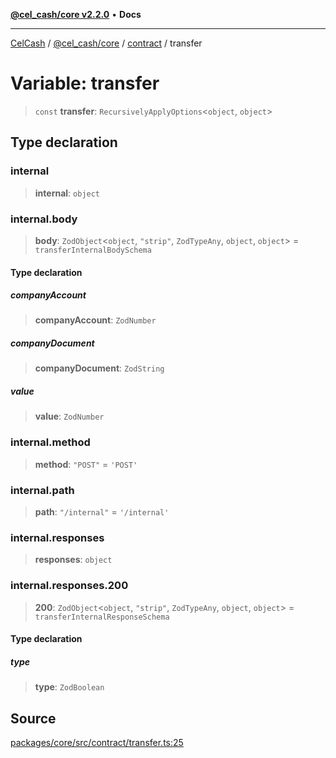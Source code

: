 [**@cel_cash/core v2.2.0**](../../README.md) • **Docs**

***

[CelCash](../../../../packages.md) / [@cel\_cash/core](../../README.md) / [contract](../README.md) / transfer

# Variable: transfer

> `const` **transfer**: `RecursivelyApplyOptions`\<`object`, `object`\>

## Type declaration

### internal

> **internal**: `object`

### internal.body

> **body**: `ZodObject`\<`object`, `"strip"`, `ZodTypeAny`, `object`, `object`\> = `transferInternalBodySchema`

#### Type declaration

##### companyAccount

> **companyAccount**: `ZodNumber`

##### companyDocument

> **companyDocument**: `ZodString`

##### value

> **value**: `ZodNumber`

### internal.method

> **method**: `"POST"` = `'POST'`

### internal.path

> **path**: `"/internal"` = `'/internal'`

### internal.responses

> **responses**: `object`

### internal.responses.200

> **200**: `ZodObject`\<`object`, `"strip"`, `ZodTypeAny`, `object`, `object`\> = `transferInternalResponseSchema`

#### Type declaration

##### type

> **type**: `ZodBoolean`

## Source

[packages/core/src/contract/transfer.ts:25](https://github.com/Pyxlab/celcash/blob/f7cdc752c29f8a0dcef033e212602412d2050afc/packages/core/src/contract/transfer.ts#L25)
